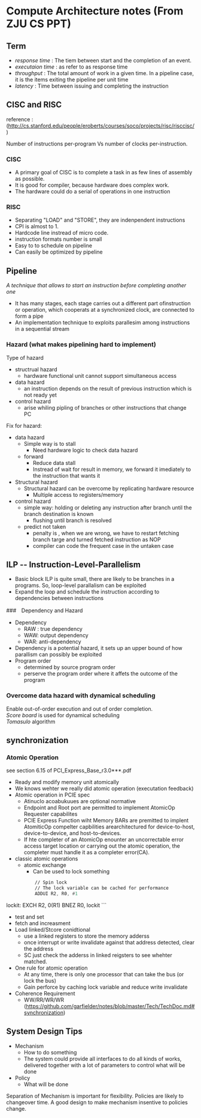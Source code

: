 # Compute Architecture notes (From ZJU CS PPT)

## Term
* *response time* :   The tiem between start and the completion of an event.
* *executaion time* : as refer to as response time
* *throughput* :     The total amount of work in a given time. In a pipeline case, it is the items exiting the pipeline per unit time
* *latency* :        Time between issuing and completing the instruction


## CISC and RISC 
reference : (http://cs.stanford.edu/people/eroberts/courses/soco/projects/risc/risccisc/)

Number of instructions per-program  Vs number of clocks per-instruction. 

### CISC
* A primary goal of CISC is to complete a task in as  few lines of assembly as  possible. 
* It is good for compiler, because hardware does complex work. 
* The hardware could do a serial of operations in one instruction

### RISC 
* Separating "LOAD" and "STORE", they are indenpendent instructions
* CPI is almost to 1. 
* Hardcode line instread of micro code.
* instruction formats number is small
* Easy to to schedule on pipeline
* Can easily be optimized by pipeline

## Pipeline
*A technique that allows to start an instruction before completing another one*
* It has many stages, each stage carries out a different part ofinstruction or operation, which cooperats at a synchronized clock, are connected to form a pipe
* An implementation technique to exploits parallesim among instructions in a sequential stream

### Hazard (what makes pipelining hard to implement)

Type of hazard<br>

* structrual hazard
  * hardware functional unit cannot support simultaneous access
* data hazard
  * an instruction depends on the result of previous instruction which is not ready yet
* control hazard
  * arise whiling pipling of branches or other instructions that change PC

Fix for hazard: <br>
* data hazard
  * Simple way is to stall
    * Need hardware logic to check data hazard
  * forward
    * Reduce data stall
    * Instread of wait for result in memory, we forward it imediately  to the instruction that wants it
* Structural hazard
  * Structural hazard can be overcome by replicating hardware resource
    * Multiple access to registers/memory
* control hazard
  * simple way: holding or deleting any instruction after branch until the branch destination is known
    * flushing until branch is resolved
  * predict not taken
    * penalty is , when we are wrong, we have to restart fetching branch targe and turned fetched instruction as NOP
    * compiler can code the frequent case in the untaken case

## ILP -- Instruction-Level-Parallelism
* Basic block ILP is quite small, there are likely to be branches in a programs. So, loop-level parallalism can be exploited
* Expand the loop and schedule the instruction according to dependencies between instructions

###　Dependency and Hazard
* Dependency
  * RAW : true dependency 
  * WAW: output dependency 
  * WAR: anti-dependency 
* Dependency is a potential hazard, it sets up an upper bound of how parallism can possibly be exploited
* Program order
  * determined by source program order
  * perserve the program order where it affets the outcome of the program

### Overcome data hazard with dynamical scheduling
Enable out-of-order execution and out of order completion.  <br>
*Score board* is used for dynamical scheduling <br>
*Tomasulo* algorithm 

## synchronization

### Atomic Operation 
 see section 6.15 of PCI_Express_Base_r3.0***.pdf
* Ready and modify memory unit atomically 
* We knows wehter we really did atomic operation (executation feedback)
* Atomic operation in PCIE spec
  * AtinucIo acoabukuues are optional normative
  * Endpoint and Root port are permitted to implement AtomicOp Requester capabilites
  * PCIE Express Function wiht Memory BARs  are premitted to implent AtomiticOp compelter capbilities arearchitectured for device-to-host, device-to-device, and host-to-devices.
  * If hte completer of an AtomicOp enounter an uncorrectable error access target location or carrying out the atomic operation, the completer must handle it as a completer error(CA). 
* classic atomic operations
  * atomic exchange
    * Can be used to lock something 
    ```asm
        // Spin lock
        // The lock variable can be cached for performance 
        ADDUI R2, R0, #1
lockit: EXCH R2, 0(R1)
        BNEZ R0, lockit
    ```
  * test and set
  * fetch and increasment
  * Load linked/Stcore conidtional 
    * use a linked registers to store the memory adderss
    * once interrupt or write invalidate against that address detected, clear the address
    * SC just check the adderss in linked reigsters to see whehter matched. 
* One rule for atomic operation
  * At any time, there is only one processor that can take the bus (or lock the bus)
  * Gain perforce by caching  lock variable and reduce write invalidate
* Coherence Requirement 
  * WW/RR/WR/WR (https://github.com/garfielder/notes/blob/master/Tech/TechDoc.md#synchronization)
  
## System Design Tips
* Mechanism
  * How to do something
  * The system could provide all interfaces to do all kinds of works, delivered together with a lot of parameters to control what will be done  
* Policy 
  * What will be done
  
Separation of Mechanism is important for flexibility. Policies are likely to changeover time. A good design to make mechanism insentive to policies change.
